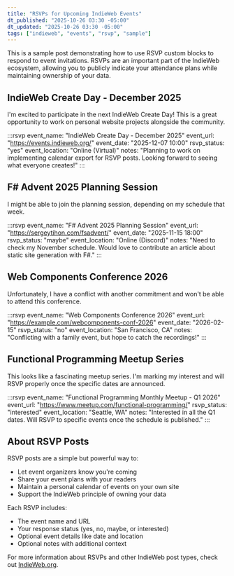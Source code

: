 ```yaml
---
title: "RSVPs for Upcoming IndieWeb Events"
dt_published: "2025-10-26 03:30 -05:00"
dt_updated: "2025-10-26 03:30 -05:00"
tags: ["indieweb", "events", "rsvp", "sample"]
---
```


This is a sample post demonstrating how to use RSVP custom blocks to respond to event invitations. RSVPs are an important part of the IndieWeb ecosystem, allowing you to publicly indicate your attendance plans while maintaining ownership of your data.

## IndieWeb Create Day - December 2025

I'm excited to participate in the next IndieWeb Create Day! This is a great opportunity to work on personal website projects alongside the community.

:::rsvp
event_name: "IndieWeb Create Day - December 2025"
event_url: "https://events.indieweb.org/"
event_date: "2025-12-07 10:00"
rsvp_status: "yes"
event_location: "Online (Virtual)"
notes: "Planning to work on implementing calendar export for RSVP posts. Looking forward to seeing what everyone creates!"
:::

## F# Advent 2025 Planning Session

I might be able to join the planning session, depending on my schedule that week.

:::rsvp
event_name: "F# Advent 2025 Planning Session"
event_url: "https://sergeytihon.com/fsadvent/"
event_date: "2025-11-15 18:00"
rsvp_status: "maybe"
event_location: "Online (Discord)"
notes: "Need to check my November schedule. Would love to contribute an article about static site generation with F#."
:::

## Web Components Conference 2026

Unfortunately, I have a conflict with another commitment and won't be able to attend this conference.

:::rsvp
event_name: "Web Components Conference 2026"
event_url: "https://example.com/webcomponents-conf-2026"
event_date: "2026-02-15"
rsvp_status: "no"
event_location: "San Francisco, CA"
notes: "Conflicting with a family event, but hope to catch the recordings!"
:::

## Functional Programming Meetup Series

This looks like a fascinating meetup series. I'm marking my interest and will RSVP properly once the specific dates are announced.

:::rsvp
event_name: "Functional Programming Monthly Meetup - Q1 2026"
event_url: "https://www.meetup.com/functional-programming/"
rsvp_status: "interested"
event_location: "Seattle, WA"
notes: "Interested in all the Q1 dates. Will RSVP to specific events once the schedule is published."
:::

## About RSVP Posts

RSVP posts are a simple but powerful way to:

- Let event organizers know you're coming
- Share your event plans with your readers
- Maintain a personal calendar of events on your own site
- Support the IndieWeb principle of owning your data

Each RSVP includes:
- The event name and URL
- Your response status (yes, no, maybe, or interested)
- Optional event details like date and location
- Optional notes with additional context

For more information about RSVPs and other IndieWeb post types, check out [IndieWeb.org](https://indieweb.org/rsvp).
